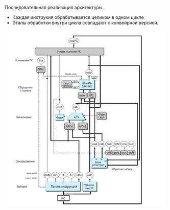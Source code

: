Последовательная реализация архитектуры. 
- Каждая инструкия обрабатывается целиком в одном цикле
- Этапы обработки внутри цикла совпадают с конвейрной версией.

![scheme](seq.png)
